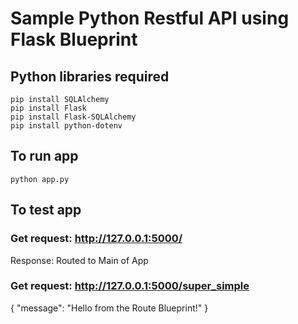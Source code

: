 # Sample Python Restful API using Flask Blueprint

## Python libraries required
	pip install SQLAlchemy
	pip install Flask
	pip install Flask-SQLAlchemy
	pip install python-dotenv

## To run app
	python app.py

## To test app

### Get request: http://127.0.0.1:5000/

Response: Routed to Main of App

### Get request: http://127.0.0.1:5000/super_simple

{
    "message": "Hello from the Route Blueprint!"
}
